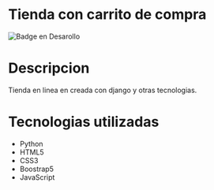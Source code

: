 # Tienda con carrito de compra
![Badge en Desarollo](https://img.shields.io/badge/STATUS-EN%20DESAROLLO-green)

# Descripcion
Tienda en linea en creada con django y otras tecnologias.

# Tecnologias utilizadas
- Python
- HTML5
- CSS3
- Boostrap5
- JavaScript
